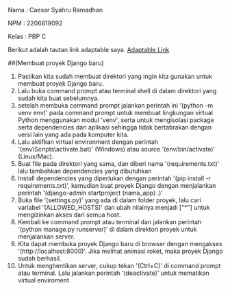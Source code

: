 Nama    : Caesar Syahru Ramadhan

NPM     : 2206819092

Kelas   : PBP C

Berikut adalah tautan link adaptable saya. [Adaptable Link](https://crimson-chestvol2.adaptable.app)

##(Membuat proyek Django baru)

1. Pastikan kita sudah membuat direktori yang ingin kita gunakan untuk membuat proyek Django baru.
2. Lalu buka command prompt atau terminal shell di dalam direktori yang sudah kita buat sebelumnya.
3. setelah membuka command prompt jalankan perintah ini '(python -m venv env)' pada command prompt untuk membuat lingkungan virtual Python menggunakan modul 'venv', serta untuk mengisolasi package serta dependencies dari aplikasi sehingga tidak bertabrakan dengan versi lain yang ada pada komputer kita.
4. Lalu aktifkan virtual environment dengan perintah '(env\Scripts\activate.bat)' (Windows) atau source '(env/bin/activate)' (Linux/Mac).
5. Buat file pada direktori yang sama, dan diberi nama '(requirements.txt)' lalu tambahkan dependencies yang dibutuhkan
6. Install dependencies yang diperlukan dengan perintah '(pip install -r requirements.txt)', kemudian buat proyek Django dengan menjalankan perintah '(django-admin startproject (nama_app) .)'
7. Buka file '(settings.py)' yang ada di dalam folder proyek, lalu cari variabel '(ALLOWED_HOSTS)' dan ubah nilainya menjadi ["*"] untuk mengizinkan akses dari semua host.
8. Kembali ke command prompt atau terminal dan jalankan perintah '(python manage.py runserver)' di dalam direktori proyek untuk menjalankan server.
9. Kita dapat membuka proyek Django baru di browser dengan mengakses '(http://localhost:8000)'. Jika melihat animasi roket, maka proyek Django sudah berhasil.
10. Untuk menghentikan server, cukup tekan '(Ctrl+C)' di command prompt atau terminal. Lalu jalankan perintah '(deactivate)' untuk mematikan virtual enviroment

